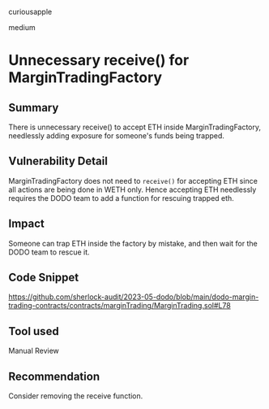 curiousapple

medium

# Unnecessary receive() for MarginTradingFactory

## Summary
There is unnecessary receive() to accept ETH inside MarginTradingFactory, needlessly adding exposure for someone's funds being trapped. 

## Vulnerability Detail
MarginTradingFactory does not need to `receive()` for accepting ETH since all actions are being done in WETH only.
Hence accepting ETH needlessly requires the DODO team to add a function for rescuing trapped eth.

## Impact
Someone can trap ETH inside the factory by mistake, and then wait for the DODO team to rescue it.

## Code Snippet
https://github.com/sherlock-audit/2023-05-dodo/blob/main/dodo-margin-trading-contracts/contracts/marginTrading/MarginTrading.sol#L78

## Tool used
Manual Review

## Recommendation
Consider removing the receive function.